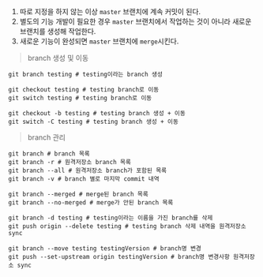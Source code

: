 1. 따로 지정을 하지 않는 이상 `master` 브랜치에 계속 커밋이 된다.
2. 별도의 기능 개발이 필요한 경우 `master` 브랜치에서 작업하는 것이 아니라 새로운 브랜치를 생성해 작업한다.
3. 새로운 기능이 완성되면 `master` 브랜치에 `merge`시킨다.

>branch 생성 및 이동
```shell
git branch testing # testing이라는 branch 생성

git checkout testing # testing branch로 이동
git switch testing # testing branch로 이동

git checkout -b testing # testing branch 생성 + 이동
git switch -C testing # testing branch 생성 + 이동
```

>branch 관리
```shell
git branch # branch 목록
git branch -r # 원격저장소 branch 목록
git branch --all # 원격저장소 branch가 포함된 목록
git branch -v # branch 별로 마지막 commit 내역

git branch --merged # merge된 branch 목록
git branch --no-merged # merge가 안된 branch 목록

git branch -d testing # testing이라는 이름을 가진 branch를 삭제
git push origin --delete testing # testing branch 삭제 내역을 원격저장소 sync

git branch --move testing testingVersion # branch명 변경
git push --set-upstream origin testingVersion # branch명 변경사항 원격저장소 sync
```
